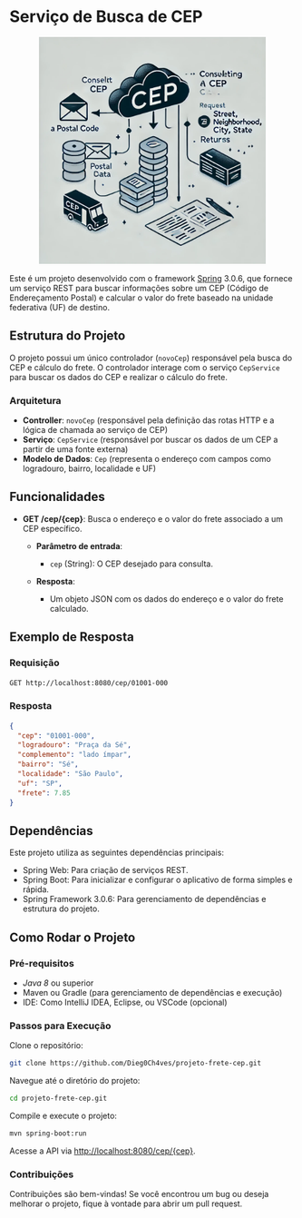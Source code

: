 # Serviço de Busca de CEP

<p align="center">
  <img src="./image.webp" alt="Diagrama do Serviço de Busca de CEP" height="400"/>
</p>

Este é um projeto desenvolvido com o framework [Spring](https://spring.io/) 3.0.6, que fornece um serviço REST para buscar informações sobre um CEP (Código de Endereçamento Postal) e calcular o valor do frete baseado na unidade federativa (UF) de destino.

## Estrutura do Projeto

O projeto possui um único controlador (`novoCep`) responsável pela busca do CEP e cálculo do frete. O controlador interage com o serviço `CepService` para buscar os dados do CEP e realizar o cálculo do frete.

### Arquitetura

- **Controller**: `novoCep` (responsável pela definição das rotas HTTP e a lógica de chamada ao serviço de CEP)
- **Serviço**: `CepService` (responsável por buscar os dados de um CEP a partir de uma fonte externa)
- **Modelo de Dados**: `Cep` (representa o endereço com campos como logradouro, bairro, localidade e UF)

## Funcionalidades

- **GET /cep/{cep}**: Busca o endereço e o valor do frete associado a um CEP específico.

  - **Parâmetro de entrada**:

    - `cep` (String): O CEP desejado para consulta.

  - **Resposta**:
    - Um objeto JSON com os dados do endereço e o valor do frete calculado.

## Exemplo de Resposta

### Requisição

```bash
GET http://localhost:8080/cep/01001-000
```

### Resposta

```json
{
  "cep": "01001-000",
  "logradouro": "Praça da Sé",
  "complemento": "lado ímpar",
  "bairro": "Sé",
  "localidade": "São Paulo",
  "uf": "SP",
  "frete": 7.85
}
```

## Dependências

Este projeto utiliza as seguintes dependências principais:

- Spring Web: Para criação de serviços REST.
- Spring Boot: Para inicializar e configurar o aplicativo de forma simples e rápida.
- Spring Framework 3.0.6: Para gerenciamento de dependências e estrutura do projeto.

## Como Rodar o Projeto

### Pré-requisitos

- _Java 8_ ou superior
- Maven ou Gradle (para gerenciamento de dependências e execução)
- IDE: Como IntelliJ IDEA, Eclipse, ou VSCode (opcional)

### Passos para Execução

Clone o repositório:

```bash
git clone https://github.com/Dieg0Ch4ves/projeto-frete-cep.git
```

Navegue até o diretório do projeto:

```bash
cd projeto-frete-cep.git
```

Compile e execute o projeto:

```bash
mvn spring-boot:run
```

Acesse a API via [http://localhost:8080/cep/{cep}](http://localhost:8080/cep/{cep}).

### Contribuições

Contribuições são bem-vindas! Se você encontrou um bug ou deseja melhorar o projeto, fique à vontade para abrir um pull request.
